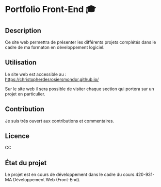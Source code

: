 # Portfolio Front-End :mortar_board:

[comment]: # (Définir un nom de projet qui explique sommairement ce dernier.)

[comment]: # (Je vais utiliser le code [comment]: #  pour ajouter des commentaires dans mes readme qui fonctionneront sur plusieurs plateforme mettant en forme le markdown)

[comment]: # (Source: https://stackoverflow.com/questions/4823468/comments-in-markdown)

[comment]: # (Utilisateur: Nick Volynkin)

## Description

[comment]: # (Il faut expliquer ce que le projet fait exactement. Il faut décrire le contexte du projet ainsi qu’offrir des ressources externes pour les termes pouvant être moins connus par les visiteurs. Si jamais ce projet est une solution alternative à un autre, il est important de le mentionner dans cette section.)
Ce site web permettra de présenter les différents projets complétés dans le cadre de ma formaton en développement
logiciel.


[comment]: # (## Aide visuelle)

[comment]: # (Tout dépendant du type de projet, il peut être fort intéressant d’ajouter des supports visuels en faciliter la compréhension.)


[comment]: # (## Installation)

[comment]: # (Si jamais le projet nécessite l’installation de logiciels ou bibliothèque supplémentaire, il est important de le préciser ici. De plus, il faut prendre en considération que les visiteurs risquent souvent d’être des personnes plus novices. Par conséquent, il est utile de bien décrire chaque étape de l’installation de ce matériel supplémentaire.)


## Utilisation
Le site web est accessible au : https://christopherdesrosiersmondor.github.io/

Sur le site web il sera possible de visiter chaque section qui portera sur un projet en particulier.

[comment]: # (## Support)

[comment]: # (Indiquez ici les endroits où les utilisateurs peuvent avoir accès à de l’aide : adresse de courriel, forum de discussion, etc.)


[comment]: # (## Feuille de route)

[comment]: # (Si jamais le projet est toujours en production, c’est une bonne idée de présenter une feuille de route qui indique les ajouts futurs.)

## Contribution

[comment]: # (Il est important de préciser si vous êtes ouverts à des contributions et les spécifications autour de ces dernières.)
Je suis très ouvert aux contributions et commentaires.

[comment]: # (Il est aussi utile de présenter les prérequis au développement du projet tel que des variables d’environnement à modifier ou l’exécution préalable de routines.)


[comment]: # (## Auteurs et reconnaissances)


[comment]: # (Il est important de reconnaître les personnes ayant contribué au projet, ainsi que de remercier les personnes ayant offert du support.)


## Licence
CC


## État du projet
Le projet est en cours de développement dans le cadre du cours 420-931-MA Développement Web (Front-End).
